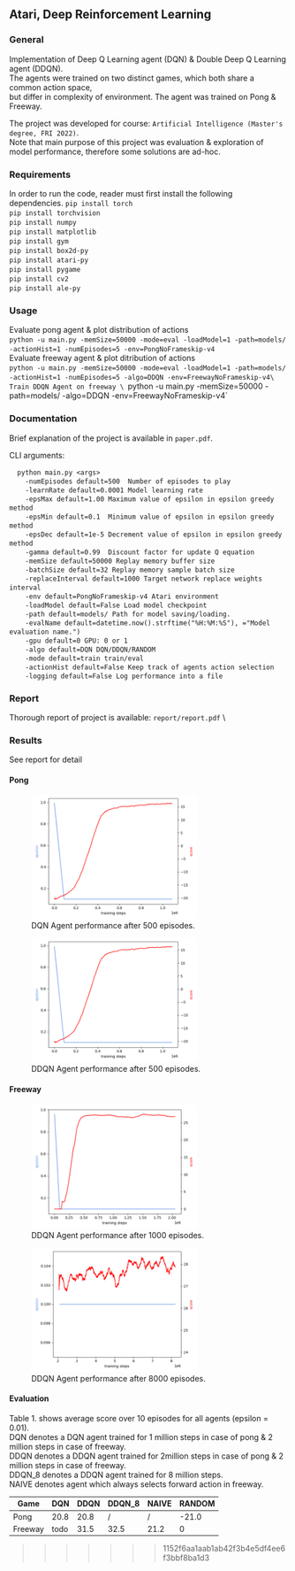 ## Atari, Deep Reinforcement Learning

### General
Implementation of Deep Q Learning agent (DQN) & Double Deep Q Learning agent (DDQN). \
The agents were trained on two distinct games, which both share a common action space,\
but differ in complexity of environment. The agent was trained on Pong & Freeway.  

The project was developed for course: `Artificial Intelligence (Master's degree, FRI 2022)`. \
Note that main purpose of this project was evaluation & exploration of model performance, therefore some solutions are ad-hoc.

### Requirements
In order to run the code, reader must first install the following dependencies.
`pip install torch` \
`pip install torchvision` \
`pip install numpy` \
`pip install matplotlib` \
`pip install gym` \
`pip install box2d-py` \
`pip install atari-py` \
`pip install pygame` \
`pip install cv2` \
`pip install ale-py`

### Usage
Evaluate pong agent & plot distribution of actions \
`python -u main.py -memSize=50000 -mode=eval -loadModel=1 -path=models/ -actionHist=1 -numEpisodes=5 -env=PongNoFrameskip-v4` \
Evaluate freeway agent & plot ditribution of actions \
`python -u main.py -memSize=50000 -mode=eval -loadModel=1 -path=models/ -actionHist=1 -numEpisodes=5 -algo=DDQN -env=FreewayNoFrameskip-v4\
Train DDQN Agent on freeway \
`python -u main.py -memSize=50000 -path=models/ -algo=DDQN -env=FreewayNoFrameskip-v4`
### Documentation
Brief explanation of the project is available in `paper.pdf`.

CLI arguments:
```    
  python main.py <args>
    -numEpisodes default=500  Number of episodes to play
    -learnRate default=0.0001 Model learning rate
    -epsMax default=1.00 Maximum value of epsilon in epsilon greedy method
    -epsMin default=0.1  Minimum value of epsilon in epsilon greedy method
    -epsDec default=1e-5 Decrement value of epsilon in epsilon greedy method
    -gamma default=0.99  Discount factor for update Q equation
    -memSize default=50000 Replay memory buffer size
    -batchSize default=32 Replay memory sample batch size
    -replaceInterval default=1000 Target network replace weights interval
    -env default=PongNoFrameskip-v4 Atari environment
    -loadModel default=False Load model checkpoint
    -path default=models/ Path for model saving/loading.
    -evalName default=datetime.now().strftime("%H:%M:%S"), ="Model evaluation name.")
    -gpu default=0 GPU: 0 or 1
    -algo default=DQN DQN/DDQN/RANDOM
    -mode default=train train/eval
    -actionHist default=False Keep track of agents action selection
    -logging default=False Log performance into a file
```

### Report
Thorough report of project is available: `report/report.pdf` \

### Results
See report for detail
#### Pong
<figure>
<img src="plots/pong_dqn.png" alt="my alt text" width="300"/>
<figcaption>DQN Agent performance after 500 episodes.</figcaption>
</figure>

<figure>
<img src="plots/pong_dqn.png" alt="my alt text" width="300"/>
<figcaption>DDQN Agent performance after 500 episodes.</figcaption>
</figure>

#### Freeway
<figure>
<img src="plots/freeway_ddqn.png" alt="my alt text" width="300"/>
<figcaption>DDQN Agent performance after 1000 episodes.</figcaption>
</figure>

<figure>
<img src="plots/freeway_ddqn_4000eps.png" alt="my alt text" width="300"/>
<figcaption>DDQN Agent performance after 8000 episodes.</figcaption>
</figure>

#### Evaluation
Table 1. shows average score over 10 episodes for all agents (epsilon = 0.01). \
DQN denotes a DQN agent trained for 1 million steps in case of pong \& 2 million steps in case of freeway. \
DDQN denotes a DDQN agent trained for 2million steps in case of pong \& 2 million steps in case of freeway. \
DDQN_8 denotes a DDQN agent trained for 8 million steps. \
NAIVE denotes agent which always selects forward action in freeway.  

| Game    | DQN  | DDQN | DDQN_8 | NAIVE | RANDOM |
|---------|------|------|--------|--------|---------|
| Pong    | 20.8 | 20.8 | /      | /      | -21.0   |
| Freeway | todo | 31.5 | 32.5   | 21.2   | 0       |
>>>>>>> 1152f6aa1aab1ab42f3b4e5df4ee6f3bbf8ba1d3
